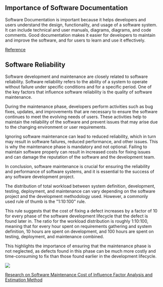 ## Importance of Software Documentation

Software Documentation is important because it helps developers and users understand the design, functionality, and usage of a software system. It can include technical and user manuals, diagrams, diagrams, and code comments. Good documentation makes it easier for developers to maintain and improve the software, and for users to learn and use it effectively.

[Reference](https://cds.cern.ch/record/383260/files/p135.pdf)

## Software Reliability

Software development and maintenance are closely related to software reliability. Software reliability refers to the ability of a system to operate without failure under specific conditions and for a specific period. One of the key factors that influence software reliability is the quality of software maintenance.

During the maintenance phase, developers perform activities such as bug fixes, updates, and improvements that are necessary to ensure the software continues to meet the evolving needs of users. These activities help to maintain the reliability of the software and prevent issues that may arise due to the changing environment or user requirements.

Ignoring software maintenance can lead to reduced reliability, which in turn may result in software failures, reduced performance, and other issues. This is why the maintenance phase is mandatory and not optional. Failing to maintain software properly can result in increased costs for fixing issues and can damage the reputation of the software and the development team.

In conclusion, software maintenance is crucial for ensuring the reliability and performance of software systems, and it is essential to the success of any software development project.

The distribution of total workload between system definition, development, testing, deployment, and maintenance can vary depending on the software project and the development methodology used. However, a commonly used rule of thumb is the "1:10:100" rule. 

This rule suggests that the cost of fixing a defect increases by a factor of 10 for every phase of the software development lifecycle that the defect is found later in. The ratio for the workload distribution is roughly 1:10:100, meaning that for every hour spent on requirements gathering and system definition, 10 hours are spent on development, and 100 hours are spent on testing, deployment, and maintenance combined. 

This highlights the importance of ensuring that the maintenance phase is not neglected, as defects found in this phase can be much more costly and time-consuming to fix than those found earlier in the development lifecycle.

![](https://d3i71xaburhd42.cloudfront.net/c937040f76a3cbab2d0eb3a6eaabda97c55160a3/1-Figure1-1.png)

[Research on Software Maintenance Cost of Influence Factor Analysis and Estimation Method](https://ieeexplore.ieee.org/document/5873461)